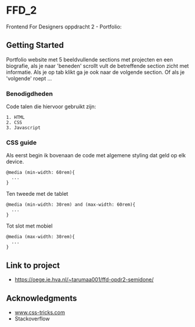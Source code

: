 # FFD_2

Frontend For Designers oppdracht 2 - Portfolio:

## Getting Started

Portfolio website met 5 beeldvullende sections met projecten en een biografie, als je naar 'beneden' scrollt vult de betreffende section zicht met informatie. Als je op tab klikt ga je ook naar de volgende section. Of als je 'volgende' roept ...

### Benodigdheden

Code talen die hiervoor gebruikt zijn:

```
1. HTML
2. CSS
3. Javascript

```

### CSS guide

Als eerst begin ik bovenaan de code met algemene styling dat geld op elk device.
```
@media (min-width: 60rem){
  ...
}
```

Ten tweede met de tablet
```
@media (min-width: 30rem) and (max-width: 60rem){
  ...
}
```
Tot slot met mobiel
```
@media (max-width: 30rem){
  ...
}
```

## Link to project

* https://oege.ie.hva.nl/~tarumaa001/ffd-opdr2-semidone/

## Acknowledgments

* www.css-tricks.com
* Stackoverflow
